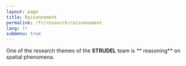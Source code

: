 ```yaml
---
layout: page
title: Raisonnement
permalink: /fr/research/raisonnement
lang: fr
submenu: true
---
```


One of the research themes of the **STRUDEL** team is ** reasoning** on spatial phenomena.
